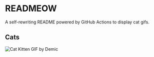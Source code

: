 # READMEOW

A self-rewriting README powered by GitHub Actions to display cat gifs.

## Cats

![Cat Kitten GIF by Demic](https://media1.giphy.com/media/v1.Y2lkPTlhY2QwMmRhNDE1MTU0Y2lyN2o0dWc3empzMnZheHR0YzhqbDU4NjI2MHc3cXV3byZlcD12MV9naWZzX3NlYXJjaCZjdD1n/3oriO0OEd9QIDdllqo/200.gif)
